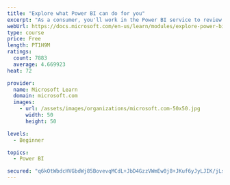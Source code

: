 ```yaml
---
title: "Explore what Power BI can do for you"
excerpt: "As a consumer, you'll work in the Power BI service to review and interact with content that has been shared with you. This module provides the foundational information that you need to work effectively in the Power BI service."
webUrl: https://docs.microsoft.com/en-us/learn/modules/explore-power-bi-service/
type: course
price: Free
length: PT1H9M
ratings:
  count: 7883
  average: 4.669923
heat: 72

provider:
  name: Microsoft Learn
  domain: microsoft.com
  images:
    - url: /assets/images/organizations/microsoft.com-50x50.jpg
      width: 50
      height: 50

levels:
  - Beginner

topics:
  - Power BI

secured: "q6kOtWbdcHVGbdWj85BovevqMCdL+JbD4GzzVWmEw0j8+JKuf6yJyLJIK/jLsyVkyct5pMNX4CAkaJEmtB9z4dyUs3Q6o+pgIsfH0n+dcY2WTQlN9oc5fGHnMWonm8HDWeHNJlbVLQVLSrBeVFiMHVS3BvQCx+EA4yauCftae7i3e+JlAz7n6mCP4uk9NfBT8VfdYtXeODkuqi2fWa+t8q84V+GjTEvSfEnxndVs2v7CnIquPAkixonjTtBKo+sP+QTUkNtheBMdB7BvnHt/OguXilskyu/njRZmVvTVJ99MQw7CeMASuHt+o30CkU6cNQsJ01cCb0vkxtVgTaAq+xMrEFl5252SdZ/uJQPTu2lT9DLG/G50ulqQzqo9iySGy5u5qB+BrzWxXNAVAZ1yDu2WTroP3kOHeaIZ2QWNayY=;6eMzPx5wNTecP6gq+KraQA=="
---
```


